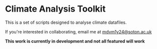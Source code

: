 # Climate Analysis Toolkit

This is a set of scripts designed to analyse climate datafiles.

If you're interested in collaborating, email me at mdvm1y24@soton.ac.uk

**This work is currently in development and not all featured will work**

